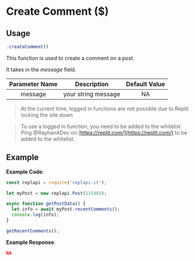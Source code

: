 # Create Comment ($)

## Usage
```js
.createComment()
```

This function is used to create a comment on a post.

It takes in the *message* field.

| Parameter Name | Description | Default Value |
| :---: | :---: | :---: |
| message | your string message | NA |

> At the current time, logged in functions are not possible due to Replit locking the site down

> To use a logged in function, you need to be added to the whitelist. Ping @RayhanADev on [https://replit.com/](https://replit.com/) to be added to the whitelist.

## Example
**Example Code**:
```js
const replapi = require('replapi-it');

let myPost = new replapi.Post(131485);

async function getPostData() {
  let info = await myPost.recentComments();
  console.log(info);
}

getRecentComments();
```

**Example Response**:
```json
NA
```